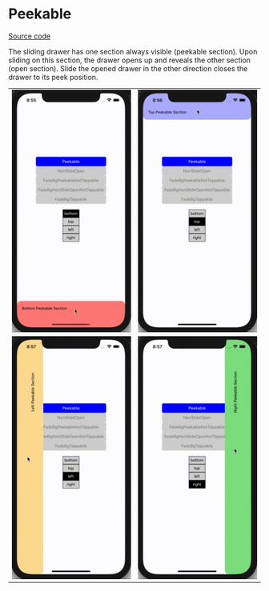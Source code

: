 # Peekable

[Source code](../../example/src/Peekable)

The sliding drawer has one section always visible (peekable section). Upon sliding on this section, the drawer opens up and reveals the other section (open section). Slide the opened drawer in the other direction closes the drawer to its peek position.

<table>
  <tr>
    <td> <img src="../images/peekable/bottom.gif" alt="Peekable Bottom" /> </td>
    <td> <img src="../images/peekable/top.gif" alt="Peekable Top" /> </td>
  </tr>
  <tr>
    <td> <img src="../images/peekable/left.gif" alt="Peekable Left" /> </td>
    <td> <img src="../images/peekable/right.gif" alt="Peekable Right" /> </td>
  </tr>
</table>